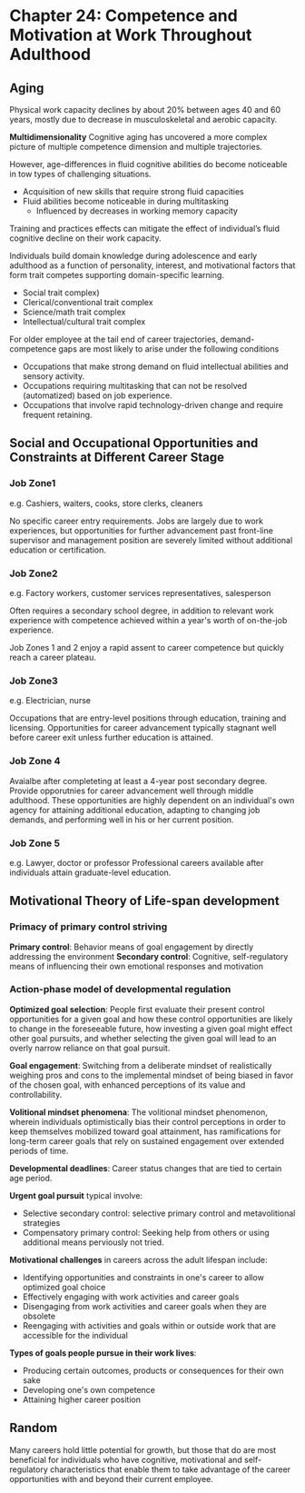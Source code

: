 # Chapter 24: Competence and Motivation at Work Throughout Adulthood

## Aging
Physical work capacity declines by about 20% between ages 40 and 60 years, mostly due to decrease in musculoskeletal and aerobic capacity.

**Multidimensionality**
Cognitive aging has uncovered a more complex picture of multiple competence dimension and multiple trajectories.

However, age-differences in fluid cognitive abilities do become noticeable in tow types of challenging situations.
* Acquisition of new skills that require strong fluid capacities
* Fluid abilities become noticeable in during multitasking
	* Influenced by decreases in working memory capacity
	
Training and practices effects can mitigate the effect of individual’s fluid cognitive decline on their work capacity.

Individuals build domain knowledge during adolescence and early adulthood as a function of personality, interest, and motivational factors that form trait competes supporting domain-specific learning.

* Social trait complex)
* Clerical/conventional trait complex
* Science/math trait complex
* Intellectual/cultural trait complex

For older employee at the tail end of career trajectories, demand-competence gaps are most likely to arise under the following conditions
* Occupations that make strong demand on fluid intellectual abilities and sensory activity.
* Occupations requiring multitasking that can not be resolved (automatized) based on job experience.
* Occupations that involve rapid technology-driven change and require frequent retaining.

## Social and Occupational Opportunities and Constraints at Different Career Stage

### Job Zone1
e.g. Cashiers, waiters, cooks, store clerks, cleaners

No specific career entry requirements. Jobs are largely due to work experiences, but opportunities for further advancement past front-line supervisor and management position are severely limited without additional education or certification.

### Job Zone2
e.g. Factory workers, customer services representatives, salesperson

Often requires a secondary school degree, in addition to relevant work experience with competence achieved within a year's worth of on-the-job experience.

Job Zones 1 and 2 enjoy a rapid assent to career competence but quickly reach a career plateau.

### Job Zone3
e.g. Electrician, nurse

Occupations that are entry-level positions through education, training and licensing. Opportunities for career advancement typically stagnant well before career exit unless further education is attained.

### Job Zone 4
Avaialbe after completeting at least a 4-year post secondary degree. Provide opporutnies for career advancement well through middle adulthood.  These opportunities are highly dependent on an individual's own agency for attaining additional education, adapting to changing job demands, and performing well in his or her current position.

### Job Zone 5
e.g. Lawyer, doctor or professor
Professional careers available after individuals attain graduate-level education.


## Motivational Theory of Life-span development

### Primacy of primary control striving
**Primary control**: Behavior means of goal engagement by directly addressing the environment
**Secondary control**: Cognitive, self-regulatory means of influencing their own emotional responses and motivation

### Action-phase model of developmental regulation
**Optimized goal selection**: People first evaluate their present control opportunities for a given goal and how these control opportunities are likely to change in the foreseeable future, how investing a given goal might effect other goal pursuits, and whether selecting the given goal will lead to an overly narrow reliance on that goal pursuit.

**Goal engagement**: Switching from a deliberate mindset of realistically weighing pros and cons to the implemental mindset of being biased in favor of the chosen goal, with enhanced perceptions of its value and controllability.

**Volitional mindset phenomena**: The volitional mindset phenomenon, wherein individuals optimistically bias their control perceptions in order to keep themselves mobilized toward goal attainment, has ramifications for long-term career goals that rely on sustained engagement over extended periods of time.

**Developmental deadlines**: Career status changes that are tied to certain age period.

**Urgent goal pursuit** typical involve:
* Selective secondary control: selective primary control and metavolitional strategies
* Compensatory primary control: Seeking help from others or using additional means perviously not tried.

**Motivational challenges** in careers across the adult lifespan include:
* Identifying opportunities and constraints in one's career to allow optimized goal choice
* Effectively engaging with work activities and career goals
* Disengaging from work activities and career goals when they are obsolete
* Reengaging with activities and goals within or outside work that are accessible for the individual


**Types of goals people pursue in their work lives**:
* Producing certain outcomes, products or consequences for their own sake
* Developing one's own competence
* Attaining higher career position


## Random
Many careers hold little potential for growth, but those that do are most beneficial for individuals who have cognitive, motivational and self-regulatory characteristics that enable them to take advantage of the career opportunities with and beyond their current employee.
